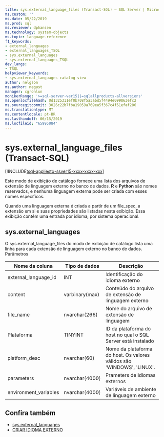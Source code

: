 ```yaml
---
title: sys.external_language_files (Transact-SQL) – SQL Server | Microsoft Docs
ms.custom: ''
ms.date: 05/22/2019
ms.prod: sql
ms.reviewer: dphansen
ms.technology: system-objects
ms.topic: language-reference
f1_keywords:
- external_languages
- external_languages_TSQL
- sys.external_languages
- sys.external_languages_TSQL
dev_langs:
- TSQL
helpviewer_keywords:
- sys.external_languages catalog view
author: nelgson
ms.author: negust
manager: cgronlun
monikerRange: '>=sql-server-ver15||=sqlallproducts-allversions'
ms.openlocfilehash: 0d1325311ef0b708f5a3abd5f4494e099863efc2
ms.sourcegitcommit: 3026c22b7fba19059a769ea5f367c4f51efaf286
ms.translationtype: MT
ms.contentlocale: pt-BR
ms.lasthandoff: 06/15/2019
ms.locfileid: "65995084"
---
```

# <a name="sysexternallanguagefiles-transact-sql"></a>sys.external_language_files (Transact-SQL)
[!INCLUDE[tsql-appliesto-ssver15-xxxx-xxxx-xxx](../../includes/tsql-appliesto-ssver15-xxxx-xxxx-xxx.md)]

Este modo de exibição de catálogo fornece uma lista dos arquivos de extensão de linguagem externo no banco de dados. **R** e **Python** são nomes reservados, e nenhuma linguagem externa pode ser criada com esses nomes específicos.

Quando uma linguagem externa é criada a partir de um file_spec, a extensão em si e suas propriedades são listadas nesta exibição. Essa exibição contém uma entrada por idioma, por sistema operacional.

## <a name="sysexternallanguages"></a>sys.external_languages

O sys.external_language_files do modo de exibição de catálogo lista uma linha para cada extensão de linguagem externo no banco de dados. Parâmetros

|Nome da coluna |Tipo de dados | Descrição|
|------|------|------|
|external_language_id |INT | Identificação do idioma externo|
|content|varbinary(max) |Conteúdo do arquivo de extensão de linguagem externo|
|file_name|nvarchar(266)|Nome do arquivo de extensão de linguagem|
|Plataforma|TINYINT|ID da plataforma do host no qual o SQL Server está instalado|
|platform_desc |nvarchar(60)|Nome da plataforma do host. Os valores válidos são 'WINDOWS', 'LINUX'.|
|parameters|nvarchar(4000)|Prameters de idiomas externos|
|environment_variables |nvarchar(4000)|Variáveis de ambiente de linguagem externo|

## <a name="see-also"></a>Confira também  

+ [sys.external_languages](sys-external-languages-transact-sql.md)  
+ [CRIAR IDIOMA EXTERNO](../../t-sql/statements/create-external-language-transact-sql.md)  
